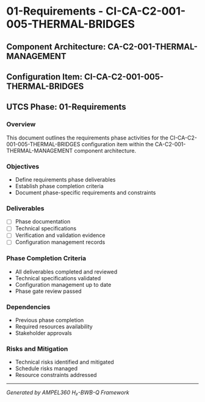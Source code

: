 # 01-Requirements - CI-CA-C2-001-005-THERMAL-BRIDGES

## Component Architecture: CA-C2-001-THERMAL-MANAGEMENT
## Configuration Item: CI-CA-C2-001-005-THERMAL-BRIDGES
## UTCS Phase: 01-Requirements

### Overview
This document outlines the requirements phase activities for the CI-CA-C2-001-005-THERMAL-BRIDGES configuration item within the CA-C2-001-THERMAL-MANAGEMENT component architecture.

### Objectives
- Define requirements phase deliverables
- Establish phase completion criteria
- Document phase-specific requirements and constraints

### Deliverables
- [ ] Phase documentation
- [ ] Technical specifications
- [ ] Verification and validation evidence
- [ ] Configuration management records

### Phase Completion Criteria
- All deliverables completed and reviewed
- Technical specifications validated
- Configuration management up to date
- Phase gate review passed

### Dependencies
- Previous phase completion
- Required resources availability
- Stakeholder approvals

### Risks and Mitigation
- Technical risks identified and mitigated
- Schedule risks managed
- Resource constraints addressed

---
*Generated by AMPEL360 H₂-BWB-Q Framework*
